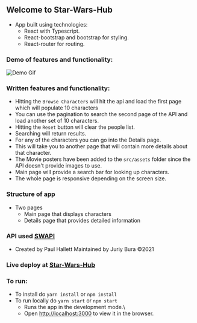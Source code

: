 ## Welcome to Star-Wars-Hub

- App built using technologies:
  - React with Typescript.
  - React-bootstrap and bootstrap for styling.
  - React-router for routing.

### Demo of features and functionality:

![Demo Gif](/src/assets/star-wars-hub-demo.gif)

### Written features and functionality:

- Hitting the `Browse Characters` will hit the api and load the first page which will populate 10 characters
- You can use the pagination to search the second page of the API and load another set of 10 characters.
- Hitting the `Reset` button will clear the people list.
- Searching will return results.
- For any of the characters you can go into the Details page.
- This will take you to another page that will contain more details about that character.
- The Movie posters have been added to the `src/assets` folder since the API doesn't provide images to use.
- Main page will provide a search bar for looking up characters.
- The whole page is responsive depending on the screen size.

### Structure of app

- Two pages
  - Main page that displays characters
  - Details page that provides detailed information

### API used [SWAPI](https://swapi.dev/)

- Created by Paul Hallett Maintained by Juriy Bura ©2021

### Live deploy at [Star-Wars-Hub](https://star-wars-hub.surge.sh/)

### To run:

- To install do `yarn install` or `npm install`
- To run locally do `yarn start` or `npm start`
  - Runs the app in the development mode.\
  - Open [http://localhost:3000](http://localhost:3000) to view it in the browser.
